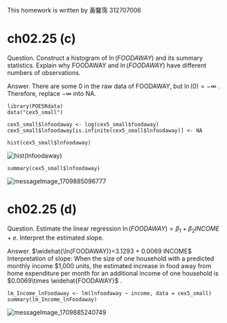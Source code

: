 This homework is written by 黃馨霈 312707006

# ch02.25 (c)
Question. Construct a histogram of $\ln(FOODAWAY)$ and its summary statistics. Explain why FOODAWAY and $\ln(FOODAWAY)$ have different numbers of observations.  

Answer. There are some 0 in the raw data of FOODAWAY, but $\ln(0)= - \infty$ .  
Therefore, replace $- \infty$ into NA.  

```
library(POE5Rdata)
data("cex5_small")

cex5_small$lnfoodaway <- log(cex5_small$foodaway)
cex5_small$lnfoodaway[is.infinite(cex5_small$lnfoodaway)] <- NA

hist(cex5_small$lnfoodaway)
```
![hist(lnfoodaway)](https://github.com/HWTeng-Course/202402-Financial-Econometrics/assets/145751254/0275dba5-883a-4524-96bc-c41d60266323)

```{r}
summary(cex5_small$lnfoodaway)
```
![messageImage_1709885096777](https://github.com/HWTeng-Course/202402-Financial-Econometrics/assets/145751254/1da876c1-3b8a-46f3-b1c1-80c23d62e248)

# ch02.25 (d)

Question. Estimate the linear regression $\ln(FOODAWAY)=\beta_1 + \beta_2 INCOME+ e$. Interpret the estimated slope.  

Answer.  $\widehat{\ln(FOODAWAY)}=3.1293 + 0.0069 INCOME$  
Interpretation of slope: When the size of one household with a predicted monthly income $1,000 units, the estimated increase in food away from home expenditure per month for an additional income of one household is $0.0069\times \widehat{FOODAWAY}$ .  

```{r}
lm_Income_lnFoodaway <- lm(lnfoodaway ~ income, data = cex5_small)
summary(lm_Income_lnFoodaway)
```
![messageImage_1709885240749](https://github.com/HWTeng-Course/202402-Financial-Econometrics/assets/145751254/f51ad527-5861-4f7f-99d8-1f097c389cf0)

